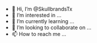- 👋 Hi, I’m @SkullbrandsTx
- 👀 I’m interested in ...
- 🌱 I’m currently learning ...
- 💞️ I’m looking to collaborate on ...
- 📫 How to reach me ...

<!---
SkullbrandsTx/SkullbrandsTx is a ✨ special ✨ repository because its `README.md` (this file) appears on your GitHub profile.
You can click the Preview link to take a look at your changes.
--->
